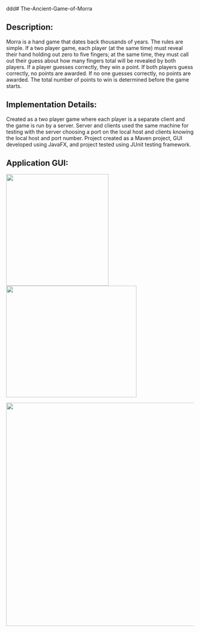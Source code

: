 ddd# The-Ancient-Game-of-Morra
<h2><strong>Description:</strong></h2>

Morra is a hand game that dates back thousands of years. The rules are simple. If a two player game, each player (at the same time) must reveal their hand holding out zero to five fingers; at the same time, they must call out their guess about how many fingers total will be revealed by both players. If a player guesses correctly, they win a point. If both players guess correctly, no points are awarded. If no one guesses correctly, no points are awarded. The total number of points to win is determined before the game starts.

<h2><strong>Implementation Details:</strong></h2>

Created as a two player game where each player is a separate client and the game is run by a server. Server and clients used the same machine for testing with the server choosing a port on the local host and clients knowing the local host and port number. Project created as a Maven project, GUI developed using JavaFX, and project tested using JUnit testing framework. 

<h2><strong>Application GUI:</strong></h2> 

<image src="Images/connection-screen.PNG" width="275" height="300"/>    <image src="Images/exit-screen.PNG" width="350" height="300"/>

<image src="Images/game-screen.PNG" width="900" height="600"/> 
